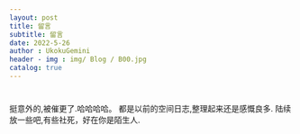 ```yaml
---
layout: post
title: 留言
subtitle: 留言
date: 2022-5-26
author : UkokuGemini
header - img : img/ Blog / B00.jpg
catalog: true
---
```

# 
挺意外的,被催更了.哈哈哈哈。
都是以前的空间日志,整理起来还是感慨良多.
陆续放一些吧,有些社死，好在你是陌生人.